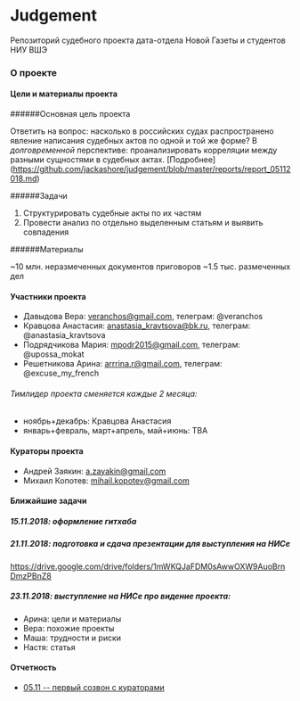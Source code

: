 # Judgement
Репозиторий судебного проекта дата-отдела Новой Газеты и студентов НИУ ВШЭ

### О проекте

#### Цели и материалы проекта

######Основная цель проекта

Ответить на вопрос: насколько в российских судах распространено явление написания судебных актов по одной и той же форме?
В *долговременной* перспективе: проанализировать корреляции между разными сущностями в судебных актах.
[Подробнее] (https://github.com/jackashore/judgement/blob/master/reports/report_05112018.md)

######Задачи

1) Структурировать судебные акты по их частям
2) Провести анализ по отдельно выделенным статьям и выявить совпадения

######Материалы

~10 млн. неразмеченных документов приговоров
~1.5 тыс. размеченных дел

#### Участники проекта

- Давыдова Вера:  veranchos@gmail.com, телеграм: @veranchos
- Кравцова Анастасия: anastasia_kravtsova@bk.ru, телеграм: @anastasia_kravtsova
- Подрядчикова Мария: mpodr2015@gmail.com, телеграм: @upossa_mokat
- Решетникова Арина:  arrrina.r@gmail.com, телеграм: @excuse_my_french

###### Тимлидер проекта сменяется каждые 2 месяца:

- ноябрь+декабрь: Кравцова Анастасия
- январь+февраль, март+апрель, май+июнь: TBA

#### Кураторы проекта

- Андрей Заякин:  a.zayakin@gmail.com
- Михаил Копотев: mihail.kopotev@gmail.com

#### Ближайшие задачи

##### 15.11.2018: оформление гитхаба

##### 21.11.2018: подготовка и сдача презентации для выступления на НИСе

https://drive.google.com/drive/folders/1mWKQJaFDM0sAwwOXW9AuoBrnDmzPBnZ8

##### 23.11.2018: выступление на НИСе про видение проекта:

- Арина: цели и материалы
- Вера: похожие проекты
- Маша: трудности и риски
- Настя: статья

#### Отчетность

* [05.11 -- первый созвон с кураторами](reports/report_05112018.md)
